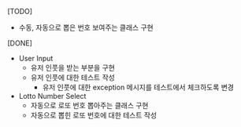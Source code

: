[TODO]
- 수동, 자동으로 뽑은 번호 보여주는 클래스 구현

[DONE]
- User Input
  - 유저 인풋을 받는 부분을 구현
  - 유저 인풋에 대한 테스트 작성
    - 유저 인풋에 대한 exception 메시지를 테스트에서 체크하도록 변경
- Lotto Number Select
  - 자동으로 로또 번호 뽑아주는 클래스 구현
  - 자동으로 뽑힌 로또 번호에 대한 테스트 작성